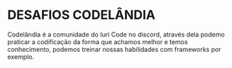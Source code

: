 # DESAFIOS CODELÂNDIA

Codelândia é a comunidade do Iuri Code no discord, através dela podemo praticar a codificação da forma que achamos melhor e temos conhecimento, podemos treinar nossas habilidades com frameworks por exemplo.

